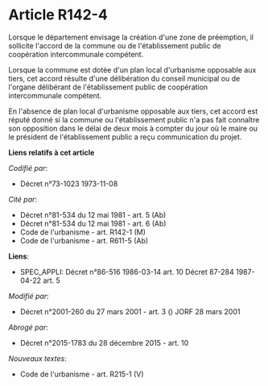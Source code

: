 # Article R142-4

Lorsque le département envisage la création d'une zone de préemption, il sollicite l'accord de la commune ou de
l'établissement public de coopération intercommunale compétent.

Lorsque la commune est dotée d'un plan local d'urbanisme opposable aux tiers, cet accord résulte d'une délibération du
conseil municipal ou de l'organe délibérant de l'établissement public de coopération intercommunale compétent.

En l'absence de plan local d'urbanisme opposable aux tiers, cet accord est réputé donné si la commune ou l'établissement
public n'a pas fait connaître son opposition dans le délai de deux mois à compter du jour où le maire ou le président de
l'établissement public a reçu communication du projet.

**Liens relatifs à cet article**

_Codifié par_:

  - Décret n°73-1023 1973-11-08

_Cité par_:

  - Décret n°81-534 du 12 mai 1981 - art. 5 (Ab)
  - Décret n°81-534 du 12 mai 1981 - art. 6 (Ab)
  - Code de l'urbanisme - art. R142-1 (M)
  - Code de l'urbanisme - art. R611-5 (Ab)

**Liens**:

  - SPEC_APPLI: Décret n°86-516 1986-03-14 art. 10 Décret 87-284 1987-04-22 art. 5

_Modifié par_:

  - Décret n°2001-260 du 27 mars 2001 - art. 3 () JORF 28 mars 2001

_Abrogé par_:

  - Décret n°2015-1783 du 28 décembre 2015 - art. 10

_Nouveaux textes_:

  - Code de l'urbanisme - art. R215-1 (V)
